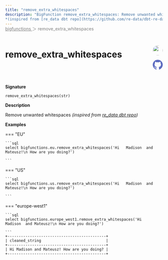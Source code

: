 ```yaml
---
title: "remove_extra_whitespaces"
description: "BigFunction remove_extra_whitespaces: Remove unwanted whitespaces
*(inspired from [re_data dbt repo](https://github.com/re-data/dbt-re-data/blob/main/macros/public/cleaning/clean_additional_whitespace.sql))*"
---
```


<span style="color: gray; position: relative; top: -1rem">
  <a href=".." style="color: gray">bigfunctions </a> ＞ remove_extra_whitespaces
</span>

# remove_extra_whitespaces


<div style="position: relative; top: -4rem; margin-bottom:  -2rem; text-align: right; z-index: 9999;">
  
  <a href="https://www.linkedin.com/company/redata/" title="Author: re_data" target="_blank">
    <img src="https://media.licdn.com/dms/image/C4E0BAQFYSyHBVMp96w/company-logo_200_200/0/1625304367962?e=1689206400&v=beta&t=Cf5CM1rLK19z_X7Z5ORKTg_G39XpU482TSJQvtpu5nc" width="32" style=" border-radius: 50% !important">
  </a>
  
  <a href="{REPO_URL}/tree/main/bigfunctions/remove_extra_whitespaces.yaml" title="Edit on GitHub" target="_blank"><svg xmlns="http://www.w3.org/2000/svg" width="32" height="32" viewBox="0 0 24 24"><path fill="#5d6cc0" d="M12 0c-6.626 0-12 5.373-12 12 0 5.302 3.438 9.8 8.207 11.387.599.111.793-.261.793-.577v-2.234c-3.338.726-4.033-1.416-4.033-1.416-.546-1.387-1.333-1.756-1.333-1.756-1.089-.745.083-.729.083-.729 1.205.084 1.839 1.237 1.839 1.237 1.07 1.834 2.807 1.304 3.492.997.107-.775.418-1.305.762-1.604-2.665-.305-5.467-1.334-5.467-5.931 0-1.311.469-2.381 1.236-3.221-.124-.303-.535-1.524.117-3.176 0 0 1.008-.322 3.301 1.23.957-.266 1.983-.399 3.003-.404 1.02.005 2.047.138 3.006.404 2.291-1.552 3.297-1.23 3.297-1.23.653 1.653.242 2.874.118 3.176.77.84 1.235 1.911 1.235 3.221 0 4.609-2.807 5.624-5.479 5.921.43.372.823 1.102.823 2.222v3.293c0 .319.192.694.801.576 4.765-1.589 8.199-6.086 8.199-11.386 0-6.627-5.373-12-12-12z"/></svg></a>
</div>



**Signature** 
```
remove_extra_whitespaces(str)
```

**Description**

Remove unwanted whitespaces
*(inspired from [re_data dbt repo](https://github.com/re-data/dbt-re-data/blob/main/macros/public/cleaning/clean_additional_whitespace.sql))*





**Examples**













=== "EU"

    ```sql
    select bigfunctions.eu.remove_extra_whitespaces('Hi   Madison  and Mateusz!\n How are you doing?')
    
    ```




=== "US"

    ```sql
    select bigfunctions.us.remove_extra_whitespaces('Hi   Madison  and Mateusz!\n How are you doing?')
    
    ```




=== "europe-west1"

    ```sql
    select bigfunctions.europe_west1.remove_extra_whitespaces('Hi   Madison  and Mateusz!\n How are you doing?')
    
    ```









<pre style="margin-top: -1rem;">
<code style="padding-top: 0px; padding-bottom: 0px;">+--------------------------------------------+
| cleaned_string                             |
+--------------------------------------------+
| Hi Madison and Mateusz! How are you doing? |
+--------------------------------------------+
</code>
</pre>









